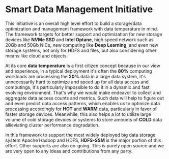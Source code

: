 # Smart Data Management Initiative

This initiative is an overall high level effort to build a storage/data optimization and management framework with data temperature
in mind. The framework targets for better support and optimization for new storage devices like **NVMe SSD** and **Intel Optane**, high speed
network such as 20Gb and 50Gb NICs, new computing like **Deep Learning**, and even new storage systems, not only for HDFS and files, but also
considering other means like cloud and objects.

At its core **data temperature** is a first citizen concept because in our view and experience, in a typical deployment it's often the **80%** computing workloads are
processing the **20%** data in a large data system, it's unnecessarily hard to optimize and speed up for all data access and computings, it's particularly impossible to do it in a dynamic and fast evolving environment. That's why we would make endeavor to collect and aggregate data access counts and metrics. Such data will help to figure out and even predict data access patterns, which enables us to optimize data processing accordingly for **HOT** and **WARM** data, particularly in favor of faster storage devices. Meanwhile, this also helps a lot to utilize large volume of cold storage devices or systems to store amounts of **COLD** data allieviating cluster performance degradation.

In this framework to support the most widely deployed big data storage system Apache Hadoop and HDFS, **HDFS-SSM** is the major portion of this
effort. Other supports are also on-going. This is purely open source and we are very open to any ideas and contributions from any party.
